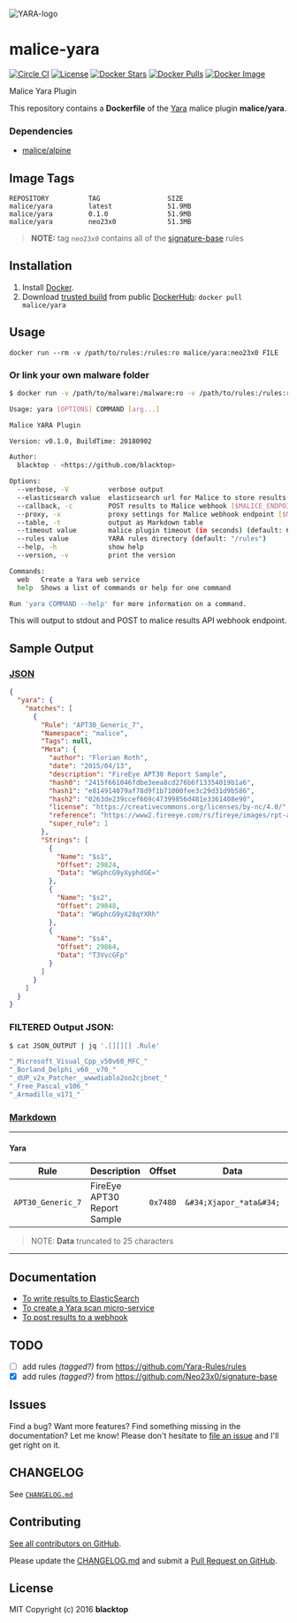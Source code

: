 ![YARA-logo](https://raw.githubusercontent.com/malice-plugins/yara/master/logo.png)

# malice-yara

[![Circle CI](https://circleci.com/gh/malice-plugins/yara.png?style=shield)](https://circleci.com/gh/malice-plugins/yara) [![License](http://img.shields.io/:license-mit-blue.svg)](http://doge.mit-license.org) [![Docker Stars](https://img.shields.io/docker/stars/malice/yara.svg)](https://hub.docker.com/r/malice/yara/) [![Docker Pulls](https://img.shields.io/docker/pulls/malice/yara.svg)](https://hub.docker.com/r/malice/yara/) [![Docker Image](https://img.shields.io/badge/docker%20image-53.2MB-blue.svg)](https://hub.docker.com/r/malice/virustotal/)

Malice Yara Plugin

This repository contains a **Dockerfile** of the [Yara](http://virustotal.github.io/yara/) malice plugin **malice/yara**.

### Dependencies

- [malice/alpine](https://hub.docker.com/r/malice/alpine/)

## Image Tags

```
REPOSITORY          TAG                 SIZE
malice/yara         latest              51.9MB
malice/yara         0.1.0               51.9MB
malice/yara         neo23x0             51.3MB
```

> **NOTE:** tag `neo23x0` contains all of the [signature-base](https://github.com/Neo23x0/signature-base/tree/master/yara) rules

## Installation

1.  Install [Docker](https://www.docker.io/).
2.  Download [trusted build](https://hub.docker.com/r/malice/yara/) from public [DockerHub](https://hub.docker.com): `docker pull malice/yara`

## Usage

```
docker run --rm -v /path/to/rules:/rules:ro malice/yara:neo23x0 FILE
```

### Or link your own malware folder

```bash
$ docker run -v /path/to/malware:/malware:ro -v /path/to/rules:/rules:ro malice/yara:neo23x0 FILE

Usage: yara [OPTIONS] COMMAND [arg...]

Malice YARA Plugin

Version: v0.1.0, BuildTime: 20180902

Author:
  blacktop - <https://github.com/blacktop>

Options:
  --verbose, -V          verbose output
  --elasticsearch value  elasticsearch url for Malice to store results [$MALICE_ELASTICSEARCH_URL]
  --callback, -c         POST results to Malice webhook [$MALICE_ENDPOINT]
  --proxy, -x            proxy settings for Malice webhook endpoint [$MALICE_PROXY]
  --table, -t            output as Markdown table
  --timeout value        malice plugin timeout (in seconds) (default: 60) [$MALICE_TIMEOUT]
  --rules value          YARA rules directory (default: "/rules")
  --help, -h             show help
  --version, -v          print the version

Commands:
  web   Create a Yara web service
  help  Shows a list of commands or help for one command

Run 'yara COMMAND --help' for more information on a command.
```

This will output to stdout and POST to malice results API webhook endpoint.

## Sample Output

### [JSON](https://github.com/malice-plugins/yara/blob/master/docs/results.json)

```json
{
  "yara": {
    "matches": [
      {
        "Rule": "APT30_Generic_7",
        "Namespace": "malice",
        "Tags": null,
        "Meta": {
          "author": "Florian Roth",
          "date": "2015/04/13",
          "description": "FireEye APT30 Report Sample",
          "hash0": "2415f661046fdbe3eea8cd276b6f13354019b1a6",
          "hash1": "e814914079af78d9f1b71000fee3c29d31d9b586",
          "hash2": "0263de239ccef669c47399856d481e3361408e90",
          "license": "https://creativecommons.org/licenses/by-nc/4.0/",
          "reference": "https://www2.fireeye.com/rs/fireye/images/rpt-apt30.pdf",
          "super_rule": 1
        },
        "Strings": [
          {
            "Name": "$s1",
            "Offset": 29824,
            "Data": "WGphcG9yXyphdGE="
          },
          {
            "Name": "$s2",
            "Offset": 29848,
            "Data": "WGphcG9yX28qYXRh"
          },
          {
            "Name": "$s4",
            "Offset": 29864,
            "Data": "T3VvcGFp"
          }
        ]
      }
    ]
  }
}
```

### FILTERED Output JSON:

```bash
$ cat JSON_OUTPUT | jq '.[][][] .Rule'

"_Microsoft_Visual_Cpp_v50v60_MFC_"
"_Borland_Delphi_v60__v70_"
"_dUP_v2x_Patcher__wwwdiablo2oo2cjbnet_"
"_Free_Pascal_v106_"
"_Armadillo_v171_"
```

### [Markdown](https://github.com/malice-plugins/yara/blob/master/docs/SAMPLE.md)

---

#### Yara

| Rule              | Description                 | Offset   | Data                    | Tags |
| ----------------- | --------------------------- | -------- | ----------------------- | ---- |
| `APT30_Generic_7` | FireEye APT30 Report Sample | `0x7480` | `&#34;Xjapor_*ata&#34;` | []   |

> NOTE: **Data** truncated to 25 characters

---

## Documentation

- [To write results to ElasticSearch](https://github.com/malice-plugins/yara/blob/master/docs/elasticsearch.md)
- [To create a Yara scan micro-service](https://github.com/malice-plugins/yara/blob/master/docs/web.md)
- [To post results to a webhook](https://github.com/malice-plugins/yara/blob/master/docs/callback.md)

## TODO

- [ ] add rules _(tagged?)_ from https://github.com/Yara-Rules/rules
- [x] add rules _(tagged?)_ from https://github.com/Neo23x0/signature-base

## Issues

Find a bug? Want more features? Find something missing in the documentation? Let me know! Please don't hesitate to [file an issue](https://github.com/malice-plugins/yara/issues/new) and I'll get right on it.

## CHANGELOG

See [`CHANGELOG.md`](https://github.com/malice-plugins/yara/blob/master/CHANGELOG.md)

## Contributing

[See all contributors on GitHub](https://github.com/malice-plugins/yara/graphs/contributors).

Please update the [CHANGELOG.md](https://github.com/malice-plugins/yara/blob/master/CHANGELOG.md) and submit a [Pull Request on GitHub](https://help.github.com/articles/using-pull-requests/).

## License

MIT Copyright (c) 2016 **blacktop**
